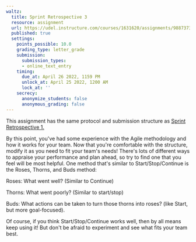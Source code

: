 ```yaml
---
waltz:
  title: Sprint Retrospective 3
  resource: assignment
  url: https://udel.instructure.com/courses/1631620/assignments/9887373
  published: true
  settings:
    points_possible: 10.0
    grading_type: letter_grade
    submission:
      submission_types:
      - online_text_entry
    timing:
      due_at: April 26 2022, 1159 PM
      unlock_at: April 25 2022, 1200 AM
      lock_at: ''
    secrecy:
      anonymize_students: false
      anonymous_grading: false
---
```

This assignment has the same protocol and submission structure as [Sprint Retrospective 1.](https://udel.instructure.com/courses/1631620/assignments/9887371 "Sprint Retrospective 1")

By this point, you've had some experience with the Agile methodology and how it works for your team. Now that you're
comfortable with the structure, modify it as you need to fit your team's needs! There's lots of different ways to
appraise your performance and plan ahead, so try to find one that you feel will be most helpful. One method that's
similar to Start/Stop/Continue is the Roses, Thorns, and Buds method:

Roses: What went well? (Similar to Continue)

Thorns: What went poorly? (Similar to start/stop)

Buds: What actions can be taken to turn those thorns into roses? (like Start, but more goal-focused).

Of course, if you think Start/Stop/Continue works well, then by all means keep using it! But don't be afraid to
experiment and see what fits your team best.